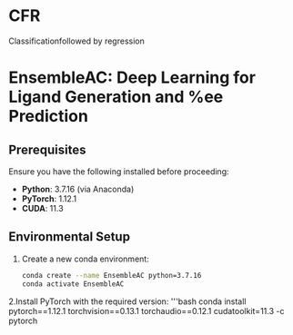 # CFR
Classificationfollowed by regression

# EnsembleAC: Deep Learning for Ligand Generation and %ee Prediction

## Prerequisites
Ensure you have the following installed before proceeding:
- **Python**: 3.7.16 (via Anaconda)
- **PyTorch**: 1.12.1
- **CUDA**: 11.3

## Environmental Setup
1. Create a new conda environment:
   ```bash
   conda create --name EnsembleAC python=3.7.16
   conda activate EnsembleAC
   
 2.Install PyTorch with the required version:
 '''bash
   conda install pytorch==1.12.1 torchvision==0.13.1 torchaudio==0.12.1 cudatoolkit=11.3 -c pytorch

